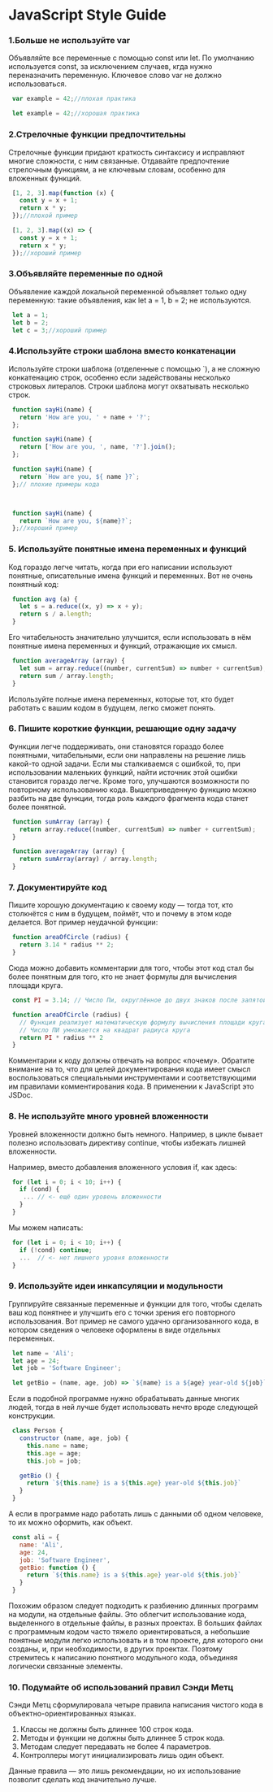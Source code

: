 # JavaScript Style Guide

### 1.Больше не используйте var

Объявляйте все переменные с помощью const или let. По умолчанию используется const, за исключением случаев, кгда нужно переназначить переменную. Ключевое слово var не должно использоваться.

```js
 var example = 42;//плохая практика

 let example = 42;//хорошая практика
```
### 2.Стрелочные функции предпочтительны

Стрелочные функции придают краткость синтаксису и исправляют многие сложности, с ним связанные. Отдавайте предпочтение стрелочным функциям, а не ключевым словам, особенно для вложенных функций.

```js
 [1, 2, 3].map(function (x) {
   const y = x + 1;
   return x * y;
 });//плохой пример

 [1, 2, 3].map((x) => {
   const y = x + 1;
   return x * y;
 });//хороший пример
```
### 3.Объявляйте переменные по одной

Объявление каждой локальной переменной объявляет только одну переменную: такие объявления, как let a = 1, b = 2; не используются.

```js
 let a = 1;
 let b = 2;
 let c = 3;//хороший пример
```
### 4.Используйте строки шаблона вместо конкатенации

Используйте строки шаблона (отделенные с помощью `), а не сложную конкатенацию строк, особенно если задействованы несколько строковых литералов. Строки шаблона могут охватывать несколько строк.

```js
 function sayHi(name) {
   return 'How are you, ' + name + '?';
 };

 function sayHi(name) {
   return ['How are you, ', name, '?'].join();
 };

 function sayHi(name) {
   return `How are you, ${ name }?`;
 };// плохие примеры кода



 function sayHi(name) {
   return `How are you, ${name}?`;
 };//хороший пример
```
### 5. Используйте понятные имена переменных и функций

Код гораздо легче читать, когда при его написании используют понятные, описательные имена функций и переменных. Вот не очень понятный код:

```js
 function avg (a) {
   let s = a.reduce((x, y) => x + y);
   return s / a.length;
 }
```

Его читабельность значительно улучшится, если использовать в нём понятные имена переменных и функций, отражающие их смысл.

```js
 function averageArray (array) {
   let sum = array.reduce((number, currentSum) => number + currentSum);
   return sum / array.length;
 }
```

Используйте полные имена переменных, которые тот, кто будет работать с вашим кодом в будущем, легко сможет понять.

### 6. Пишите короткие функции, решающие одну задачу

Функции легче поддерживать, они становятся гораздо более понятными, читабельными, если они направлены на решение лишь какой-то одной задачи. Если мы сталкиваемся с ошибкой, то, при использовании маленьких функций, найти источник этой ошибки становится гораздо легче. Кроме того, улучшаются возможности по повторному использованию кода. 
Вышеприведенную функцию можно разбить на две функции, тогда роль каждого фрагмента кода станет более понятной.

```js
 function sumArray (array) {
   return array.reduce((number, currentSum) => number + currentSum);
 }

 function averageArray (array) {
   return sumArray(array) / array.length;
 }
```
### 7. Документируйте код
Пишите хорошую документацию к своему коду — тогда тот, кто столкнётся с ним в будущем, поймёт, что и почему в этом коде делается. Вот пример неудачной функции:

```js
 function areaOfCircle (radius) {
   return 3.14 * radius ** 2;
 }
```
Сюда можно добавить комментарии для того, чтобы этот код стал бы более понятным для того, кто не знает формулы для вычисления площади круга.

```js
 const PI = 3.14; // Число Пи, округлённое до двух знаков после запятой

 function areaOfCircle (radius) {
   // Функция реализует математическую формулу вычисления площади круга:
   // Число ПИ умножается на квадрат радиуса круга
   return PI * radius ** 2
 }
```
Комментарии к коду должны отвечать на вопрос «почему».
Обратите внимание на то, что для целей документирования кода имеет смысл воспользоваться специальными инструментами и соответствующими им правилами комментирования кода. В применении к JavaScript это JSDoc.

### 8. Не используйте много уровней вложенности

Уровней вложенности должно быть немного. 
Например, в цикле бывает полезно использовать директиву continue, чтобы избежать лишней вложенности.

Например, вместо добавления вложенного условия if, как здесь:

```js
 for (let i = 0; i < 10; i++) {
   if (cond) {
    ... // <- ещё один уровень вложенности
   }
 }
```
Мы можем написать:

```js
 for (let i = 0; i < 10; i++) {
   if (!cond) continue;
   ...  // <- нет лишнего уровня вложенности
 }
```
### 9. Используйте идеи инкапсуляции и модульности

Группируйте связанные переменные и функции для того, чтобы сделать ваш код понятнее и улучшить его с точки зрения его повторного использования. Вот пример не самого удачно организованного кода, в котором сведения о человеке оформлены в виде отдельных переменных.

```js
 let name = 'Ali';
 let age = 24;
 let job = 'Software Engineer';

 let getBio = (name, age, job) => `${name} is a ${age} year-old ${job}`
```

Если в подобной программе нужно обрабатывать данные многих людей, тогда в ней лучше будет использовать нечто вроде следующей конструкции.

```js
 class Person {
   constructor (name, age, job) {
     this.name = name;
     this.age = age;
     this.job = job;

   getBio () {
     return `${this.name} is a ${this.age} year-old ${this.job}`
   }
 }
```
А если в программе надо работать лишь с данными об одном человеке, то их можно оформить, как объект.

```js
 const ali = {
   name: 'Ali',
   age: 24,
   job: 'Software Engineer',
   getBio: function () {
     return `${this.name} is a ${this.age} year-old ${this.job}`
   }
 }
```
Похожим образом следует подходить к разбиению длинных программ на модули, на отдельные файлы. Это облегчит использование кода, выделенного в отдельные файлы, в разных проектах. В больших файлах с программным кодом часто тяжело ориентироваться, а небольшие понятные модули легко использовать и в том проекте, для которого они созданы, и, при необходимости, в других проектах. Поэтому стремитесь к написанию понятного модульного кода, объединяя логически связанные элементы.

### 10. Подумайте об использований правил Сэнди Метц

Сэнди Метц сформулировала четыре правила написания чистого кода в объектно-ориентированных языках.

1. Классы не должны быть длиннее 100 строк кода.
2. Методы и функции не должны быть длиннее 5 строк кода.
3. Методам следует передавать не более 4 параметров.
4. Контроллеры могут инициализировать лишь один объект.

Данные правила — это лишь рекомендации, но их использование позволит сделать код значительно лучше.



